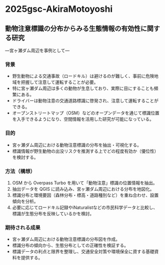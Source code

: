 # 2025gsc-AkiraMotoyoshi
## 動物注意標識の分布からみる生態情報の有効性に関する研究  
―宮ヶ瀬ダム周辺を事例として―

### 背景
- 野生動物による交通事故（ロードキル）は避けるのが難しく、事前に危険地域を把握して注意して運転することが必要。
- 特に宮ヶ瀬ダム周辺は多くの動物が生息しており、実際に目にすることも頻繁にある。
- ドライバーは動物注意の交通道路標識に啓発され、注意して運転することができる。  
- オープンストリートマップ（OSM）などのオープンデータを通じて標識位置を入手できるようになり、空間情報を活用した研究が可能になっている。  

### 目的
- 宮ヶ瀬ダム周辺における動物注意標識の分布を抽出・可視化する。  
- 標識情報が野生動物の出没リスクを推測する上でどの程度有効か（優位性）を検討する。  

### 方法（構想）
1. OSM から Overpass Turbo を用いて「動物注意」標識の位置情報を抽出。  
2. 抽出データを QGIS に読み込み、宮ヶ瀬ダム周辺における分布を地図化。  
3. 標識分布と環境要因（森林分布・標高・道路種別など）を重ね合わせ、設置傾向を分析。  
4. 必要に応じてロードキル記録やiNaturalistなどの市民科学データと比較し、標識が生態分布を反映しているかを検討。  

### 期待される成果
- 宮ヶ瀬ダム周辺における動物注意標識の分布図を作成。  
- 標識分布の傾向から、生態分布としての正確性を検証する。  
- 標識データの利点と限界を整理し、交通安全対策や環境保全に資する基礎資料を提供する。  

